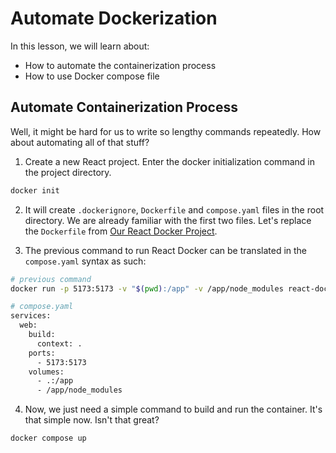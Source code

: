 # Automate Dockerization

In this lesson, we will learn about:

-   How to automate the containerization process
-   How to use Docker compose file

## Automate Containerization Process

Well, it might be hard for us to write so lengthy commands repeatedly. How about automating all of that stuff?

1. Create a new React project. Enter the docker initialization command in the project directory.

```bash
docker init
```

2. It will create `.dockerignore`, `Dockerfile` and `compose.yaml` files in the root directory. We are already familiar with the first two files. Let's replace the `Dockerfile` from [Our React Docker Project](/react-docker/Dockerfile).

3. The previous command to run React Docker can be translated in the `compose.yaml` syntax as such:

```bash
# previous command
docker run -p 5173:5173 -v "$(pwd):/app" -v /app/node_modules react-docker
```

```bash
# compose.yaml
services:
  web:
    build:
      context: .
    ports:
      - 5173:5173
    volumes:
      - .:/app
      - /app/node_modules
```

4. Now, we just need a simple command to build and run the container. It's that simple now. Isn't that great?

```bash
docker compose up
```
